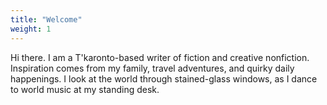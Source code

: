 ```yaml
---
title: "Welcome"
weight: 1
---
```


Hi there. I am a T'karonto-based writer of fiction and creative nonfiction. Inspiration comes from my family, travel adventures, and quirky daily happenings. I look at the world through stained-glass windows, as I dance to world music at my standing desk.
